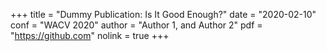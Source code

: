 +++
title = "Dummy Publication: Is It Good Enough?"
date = "2020-02-10"
conf = "WACV 2020"
author = "Author 1, and Author 2"
pdf = "https://github.com"
nolink = true
+++